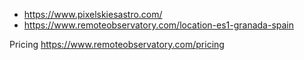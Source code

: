 
- https://www.pixelskiesastro.com/
- https://www.remoteobservatory.com/location-es1-granada-spain


Pricing
https://www.remoteobservatory.com/pricing